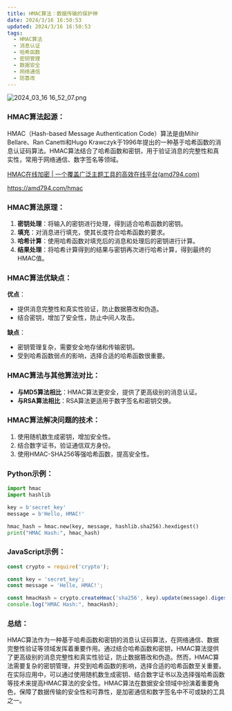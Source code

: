 ```yaml
---
title: HMAC算法：数据传输的保护神
date: 2024/3/16 16:50:53
updated: 2024/3/16 16:50:53
tags:
  - HMAC算法
  - 消息认证
  - 哈希函数
  - 密钥管理
  - 数据安全
  - 网络通信
  - 防篡改
---
```



<img src="https://static.amd794.com/blog/images/2024_03_16 16_52_07.png@blog" title="2024_03_16 16_52_07.png" alt="2024_03_16 16_52_07.png"/>

### HMAC算法起源：

HMAC（Hash-based Message Authentication Code）算法是由Mihir Bellare、Ran Canetti和Hugo
Krawczyk于1996年提出的一种基于哈希函数的消息认证码算法。HMAC算法结合了哈希函数和密钥，用于验证消息的完整性和真实性，常用于网络通信、数字签名等领域。

[HMAC在线加密 | 一个覆盖广泛主题工具的高效在线平台(amd794.com)](https://amd794.com/hmac)

https://amd794.com/hmac

### HMAC算法原理：

1. **密钥处理**：将输入的密钥进行处理，得到适合哈希函数的密钥。
2. **填充**：对消息进行填充，使其长度符合哈希函数的要求。
3. **哈希计算**：使用哈希函数对填充后的消息和处理后的密钥进行计算。
4. **结果处理**：将哈希计算得到的结果与密钥再次进行哈希计算，得到最终的HMAC值。

### HMAC算法优缺点：

**优点**：

- 提供消息完整性和真实性验证，防止数据篡改和伪造。
- 结合密钥，增加了安全性，防止中间人攻击。

**缺点**：

- 密钥管理复杂，需要安全地存储和传输密钥。
- 受到哈希函数弱点的影响，选择合适的哈希函数很重要。

### HMAC算法与其他算法对比：

- **与MD5算法相比**：HMAC算法更安全，提供了更高级别的消息认证。
- **与RSA算法相比**：RSA算法更适用于数字签名和密钥交换。

### HMAC算法解决问题的技术：

1. 使用随机数生成密钥，增加安全性。
2. 结合数字证书，验证通信双方身份。
3. 使用HMAC-SHA256等强哈希函数，提高安全性。

### Python示例：

```python
import hmac
import hashlib

key = b'secret_key'
message = b'Hello, HMAC!'

hmac_hash = hmac.new(key, message, hashlib.sha256).hexdigest()
print("HMAC Hash:", hmac_hash)
```

### JavaScript示例：

```javascript
const crypto = require('crypto');

const key = 'secret_key';
const message = 'Hello, HMAC!';

const hmacHash = crypto.createHmac('sha256', key).update(message).digest('hex');
console.log("HMAC Hash:", hmacHash);
```

### 总结：

HMAC算法作为一种基于哈希函数和密钥的消息认证码算法，在网络通信、数据完整性验证等领域发挥着重要作用。通过结合哈希函数和密钥，HMAC算法提供了更高级别的消息完整性和真实性验证，防止数据篡改和伪造。然而，HMAC算法需要复杂的密钥管理，并受到哈希函数的影响，选择合适的哈希函数至关重要。在实际应用中，可以通过使用随机数生成密钥、结合数字证书以及选择强哈希函数等技术来提高HMAC算法的安全性。HMAC算法在数据安全领域中扮演着重要角色，保障了数据传输的安全性和可靠性，是加密通信和数字签名中不可或缺的工具之一。